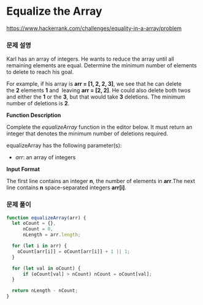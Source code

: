# Equalize the Array

https://www.hackerrank.com/challenges/equality-in-a-array/problem

### 문제 설명

Karl has an array of integers. He wants to reduce the array until all remaining elements are equal. Determine the minimum number of elements to delete to reach his goal.

For example, if his array is **arr = [1, 2, 2, 3]**, we see that he can delete the **2** elements **1** and  leaving **arr = [2, 2]**. He could also delete both twos and either the **1** or the **3**, but that would take **3** deletions. The minimum number of deletions is **2**.

**Function Description**

Complete the *equalizeArray* function in the editor below. It must return an integer that denotes the minimum number of deletions required.

equalizeArray has the following parameter(s):

- *arr*: an array of integers

**Input Format**

The first line contains an integer **n**, the number of elements in **arr**.The next line contains **n** space-separated integers **arr[i]**.

### 문제 풀이

```jsx
function equalizeArray(arr) {
  let oCount = {},
      nCount = 0,
      nLength = arr.length;

  for (let i in arr) {
    oCount[arr[i]] = oCount[arr[i]] + 1 || 1;
  }

  for (let val in oCount) {
      if (oCount[val] > nCount) nCount = oCount[val];
  }

  return nLength - nCount;
}
```
